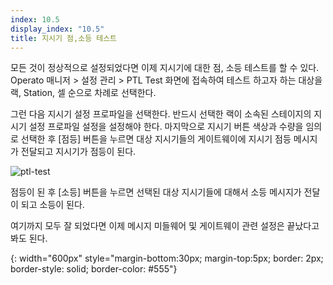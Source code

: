```yaml
---
index: 10.5
display_index: "10.5"
title: 지시기 점,소등 테스트
---
```


모든 것이 정상적으로 설정되었다면 이제 지시기에 대한 점, 소등 테스트를 할 수 있다.
Operato 매니저 > 설정 관리 > PTL Test 화면에 접속하여 테스트 하고자 하는 대상을 랙, Station, 셀 순으로 차례로 선택한다.

그런 다음 지시기 설정 프로파일을 선택한다. 반드시 선택한 랙이 소속된 스테이지의 지시기 설정 프로파일 설정을 설정해야 한다.
마지막으로 지시기 버튼 색상과 수량을 임의로 선택한 후 [점등] 버튼을 누르면 대상 지시기들의 게이트웨이에 지시기 점등 메시지가 전달되고 지시기가 점등이 된다.

![ptl-test][ptl-test]

점등이 된 후 [소등] 버튼을 누르면 선택된 대상 지시기들에 대해서 소등 메시지가 전달이 되고 소등이 된다.

여기까지 모두 잘 되었다면 이제 메시지 미들웨어 및 게이트웨이 관련 설정은 끝났다고 봐도 된다.

[ptl-test]: {{site.baseurl}}/assets/install/gateway-setting/ptl-test.png
{: width="600px" style="margin-bottom:30px; margin-top:5px; border: 2px; border-style: solid; border-color: #555"}